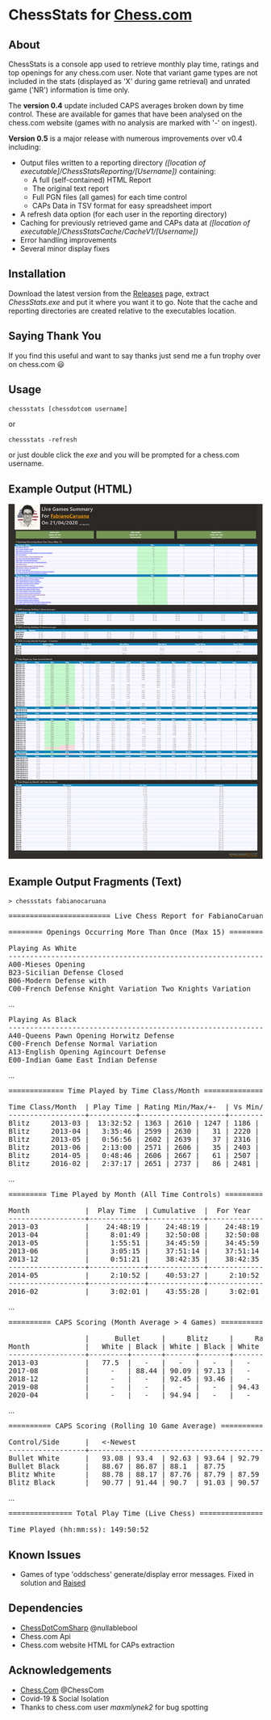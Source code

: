 # ChessStats for [Chess.com](https://chess.com)

## About
ChessStats is a console app used to retrieve monthly play time, ratings and top openings for any chess.com user. Note that variant game types are not included in the stats (displayed as 'X' during game retrieval) and unrated game ('NR') information is time only. 

The __version 0.4__ update included CAPS averages broken down by time control.  These are available for games that have been analysed on the chess.com website (games with no analysis are marked with '-' on ingest).  

__Version 0.5__ is a major release with numerous improvements over v0.4 including:

* Output files written to a reporting directory _([location of executable]/ChessStatsReporting/[Username])_ containing:
  * A full (self-contained) HTML Report
  * The original text report
  * Full PGN files (all games) for each time control
  * CAPs Data in TSV format for easy spreadsheet import
* A refresh data option (for each user in the reporting directory)
* Caching for previously retrieved game and CAPs data at _([location of executable]/ChessStatsCache/CacheV1/[Username])_
* Error handling improvements
* Several minor display fixes

## Installation
Download the latest version from the [Releases](https://github.com/Hyper-Dragon/ChessStats/releases) page, extract _ChessStats.exe_ and put it where you want it to go.  Note that the cache and reporting directories are created relative to the executables location. 

## Saying Thank You
If you find this useful and want to say thanks just send me a fun trophy over on chess.com :smiley:

## Usage
```
chessstats [chessdotcom username]
```
or 
```
chessstats -refresh
```
or 
just double click the _exe_ and you will be prompted for a chess.com username.

## Example Output (HTML)
![Sample Report](./ExampleReportV0.5.png)

## Example Output Fragments (Text)

```
> chessstats fabianocaruana
```

<pre>
======================== Live Chess Report for FabianoCaruana - 20/03/2020 =========================

======== Openings Occurring More Than Once (Max 15) ========

Playing As White                                                        | Tot.
------------------------------------------------------------------------+------
A00-Mieses Opening                                                      |   98
B23-Sicilian Defense Closed                                             |   32
B06-Modern Defense with                                                 |   23
C00-French Defense Knight Variation Two Knights Variation               |   21
</pre>
...
<pre>
Playing As Black                                                        | Tot.
------------------------------------------------------------------------+------
A40-Queens Pawn Opening Horwitz Defense                                 |   54
C00-French Defense Normal Variation                                     |   35
A13-English Opening Agincourt Defense                                   |   26
E00-Indian Game East Indian Defense                                     |   23
</pre>
...
<pre>
============= Time Played by Time Class/Month ==============

Time Class/Month  | Play Time | Rating Min/Max/+-  | Vs Min/BestWin/Max | Win  | Loss | Draw | Tot.
------------------+-----------+--------------------+--------------------+------+------+------+------
Blitz     2013-03 |  13:32:52 | 1363 | 2610 | 1247 | 1186 | 2517 | 2580 |  158 |   12 |    6 |  176
Blitz     2013-04 |   3:35:46 | 2599 | 2630 |   31 | 2220 | 2564 | 2571 |   30 |    7 |    8 |   45
Blitz     2013-05 |   0:56:56 | 2602 | 2639 |   37 | 2316 | 2328 | 2523 |    6 |    3 |    1 |   10
Blitz     2013-06 |   2:13:00 | 2571 | 2606 |   35 | 2403 | 2474 | 2484 |    7 |    5 |    2 |   14
Blitz     2014-05 |   0:48:46 | 2606 | 2667 |   61 | 2507 | 2523 | 2523 |    6 |    1 |    1 |    8
Blitz     2016-02 |   2:37:17 | 2651 | 2737 |   86 | 2481 | 2506 | 2511 |    9 |    2 |    4 |   15
</pre>
...
<pre>
========= Time Played by Month (All Time Controls) =========

Month             |  Play Time  | Cumulative  |  For Year
------------------+-------------+-------------+-------------
2013-03           |    24:48:19 |    24:48:19 |    24:48:19
2013-04           |     8:01:49 |    32:50:08 |    32:50:08
2013-05           |     1:55:51 |    34:45:59 |    34:45:59
2013-06           |     3:05:15 |    37:51:14 |    37:51:14
2013-12           |     0:51:21 |    38:42:35 |    38:42:35
------------------+-------------+-------------+-------------
2014-05           |     2:10:52 |    40:53:27 |     2:10:52
------------------+-------------+-------------+-------------
2016-02           |     3:02:01 |    43:55:28 |     3:02:01
</pre>
...
<pre>
========== CAPS Scoring (Month Average > 4 Games) ==========

                  |      Bullet     |     Blitz     |     Rapid
Month             |   White | Black | White | Black | White | Black
------------------+---------+-------+-------+-------+-------+-------
2013-03           |   77.5  |   -   |   -   |   -   |   -   |   -
2017-08           |     -   | 88.44 | 90.09 | 97.13 |   -   |   -
2018-12           |     -   |   -   | 92.45 | 93.46 |   -   |   -
2019-08           |     -   |   -   |   -   |   -   | 94.43 | 96.17
2020-04           |     -   |   -   | 94.94 |   -   |   -   |   -
</pre>
...
<pre>
========== CAPS Scoring (Rolling 10 Game Average) ==========

Control/Side      |   <-Newest                                                             Oldest->
------------------+---------------------------------------------------------------------------------
Bullet White      |   93.08 | 93.4  | 92.63 | 93.64 | 92.79 | 90.5  | 89.78
Bullet Black      |   88.67 | 86.87 | 88.1  | 87.75
Blitz White       |   88.78 | 88.17 | 87.76 | 87.79 | 87.59 | 87.27 | 89.86 | 89.97 | 89.42 | 92.45
Blitz Black       |   90.77 | 91.44 | 90.7  | 91.03 | 90.57 | 91.06 | 91.68 | 91.08 | 93.68 | 93.47
</pre>
...
<pre>
=============== Total Play Time (Live Chess) ===============

Time Played (hh:mm:ss): 149:50:52
</pre>

## Known Issues
- Games of type 'oddschess' generate/display error messages.  Fixed in solution and [Raised](https://github.com/nullablebool/ChessDotComSharp/issues/1)

## Dependencies

- [ChessDotComSharp](https://github.com/nullablebool/ChessDotComSharp) @nullablebool
- Chess.com Api
- Chess.com website HTML for CAPs extraction

## Acknowledgements

- [Chess.Com](https://github.com/ChessCom) @ChessCom
- Covid-19 & Social Isolation
- Thanks to chess.com user _maxmlynek2_ for bug spotting

